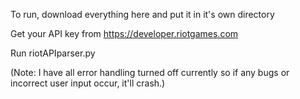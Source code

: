 To run, download everything here and put it in it's own directory

Get your API key from https://developer.riotgames.com

Run riotAPIparser.py

(Note: I have all error handling turned off currently so if any bugs or incorrect user input occur, it'll crash.)
